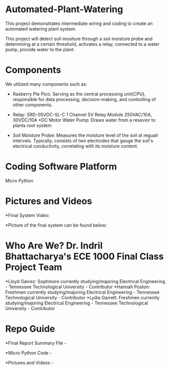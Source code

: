 # Automated-Plant-Watering
This project demonstrates intermediate wiring and coding to create an automated watering plant system.

This project will detect soil mositure through a soil moisture probe and determining at a certain threshold, activates a relay, connected to a water pump, provide water to the plant. 

# Components
We utilized many components such as:
 
  * Rasberry Pie Pico:  Serving as the central processing unit(CPU), responsible for data processing, decision-making, and controlling of other components.
  * Relay:  SRD-05VDC-SL-C 1 Channel 5V Relay Module 250VAC/10A, 30VDC/10A
  *DC Motor Water Pump:  Draws water from a resevior to plants root system

  * Soil Moisture Probe:  Measures the moisture level of the soil at regualr intervals. Typically, consists of two electrodes that gauge the soil's electrical conductivity, correlating with its moisture content.


# Coding Software Platform
Micro Python


# Pictures and Videos
*Final System Video:

*Picture of the final system can be found below:

# Who Are We? Dr. Indril Bhattacharya's ECE 1000 Final Class Project Team
*Lloyd Galvez:  Sophmore currently studying/majoring Electrical Engineering - Tennessee Technological  University - Contributor
*Hannah Poston:  Freshmen currently studying/majoring Electrical Engineering - Tennessee Technological University - Contributor
*Lydia Garrett:  Freshmen currently studying/majoring Electrical Engineering - Tennessee Technological
University - Contributor 

# Repo Guide 
*Final Report Summary File - 

*Micro Python Code - 

*Pictures and Videos - 

